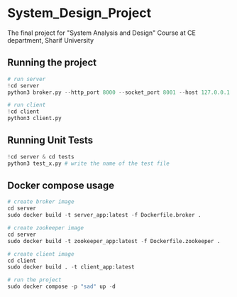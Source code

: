 # System_Design_Project
The final project for "System Analysis and Design" Course at CE department, Sharif University

## Running the project
```python
# run server
!cd server
python3 broker.py --http_port 8000 --socket_port 8001 --host 127.0.0.1
```
```python
# run client
!cd client
python3 client.py
```
## Running Unit Tests
```python
!cd server & cd tests
python3 test_x.py # write the name of the test file
```
## Docker compose usage

```python
# create broker image
cd server
sudo docker build -t server_app:latest -f Dockerfile.broker .
```

```python
# create zookeeper image
cd server
sudo docker build -t zookeeper_app:latest -f Dockerfile.zookeeper .
```

```python
# create client image
cd client
sudo docker build . -t client_app:latest
```
```python
# run the project
sudo docker compose -p "sad" up -d
```
